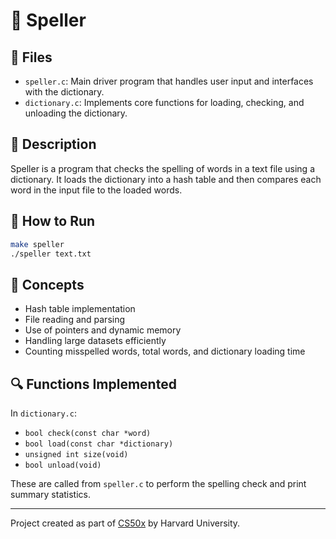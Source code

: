 # 🧠 Speller

## 📁 Files
- `speller.c`: Main driver program that handles user input and interfaces with the dictionary.
- `dictionary.c`: Implements core functions for loading, checking, and unloading the dictionary.

## 📝 Description
Speller is a program that checks the spelling of words in a text file using a dictionary. It loads the dictionary into a hash table and then compares each word in the input file to the loaded words.

## 🚀 How to Run
```bash
make speller
./speller text.txt
```

## 🧠 Concepts
- Hash table implementation
- File reading and parsing
- Use of pointers and dynamic memory
- Handling large datasets efficiently
- Counting misspelled words, total words, and dictionary loading time

## 🔍 Functions Implemented
In `dictionary.c`:
- `bool check(const char *word)`
- `bool load(const char *dictionary)`
- `unsigned int size(void)`
- `bool unload(void)`

These are called from `speller.c` to perform the spelling check and print summary statistics.

---

Project created as part of [CS50x](https://cs50.harvard.edu/x/) by Harvard University.